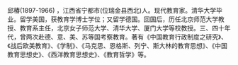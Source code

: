 邱椿(1897-1966) ，江西省宁都市(位瑞金县西北)人。现代教育家。清华大学毕业。留学美国，获教育学博士学位；又留学德国。回国后，历任北京师范大学教授、教育系主任，北京女子师范大学、清华大学、厦门大学等校教授。三、四十年代，曾两次赴德、意、美、苏等国考察教育。著有《中国教育行政制度之研究》、《战后欧美教育》、《学制》、《马克思、恩格斯、列宁、斯大林的教育思想》、《中国教育思想史》、《西洋教育思想史》、《教育哲学》等。